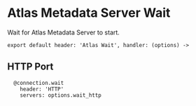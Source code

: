 
# Atlas Metadata Server Wait

Wait for Atlas Metadata Server to start.

    export default header: 'Atlas Wait', handler: (options) ->

## HTTP Port

      @connection.wait
        header: 'HTTP'
        servers: options.wait_http
